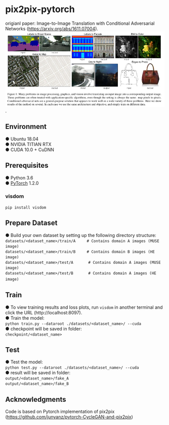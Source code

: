 # pix2pix-pytorch
origianl paper: Image-to-Image Translation with Conditional Adversarial Networks (https://arxiv.org/abs/1611.07004).  
![](https://github.com/Tonyhuiii/pix2pix-pytorch/blob/master/1.png).
## Environment
● Ubuntu 18.04  
● NVIDIA TITIAN RTX  
● CUDA 10.0 + CuDNN 
## Prerequisites
● Python 3.6  
● [PyTorch](https://pytorch.org/) 1.2.0 
### visdom
`pip install visdom`

## Prepare Dataset
● Build your own dataset by setting up the following directory structure:  
`datasets/<dataset_name>/train/A　　　# Contains domain A images (MUSE image)`  
`datasets/<dataset_name>/train/B　　　# Contains domain B images (HE image)`  
`datasets/<dataset_name>/test/A　　　　# Contains domain A images (MUSE image)`  
`datasets/<dataset_name>/test/B　　　　# Contains domain A images (HE image)`  　　
## Train
● To view training results and loss plots, run `visdom` in another terminal and click the URL (http://localhost:8097).  
● Train the model:     
`python train.py --dataroot ./datasets/<dataset_name>/ --cuda`  
● checkpoint will be saved in folder:  
`checkpoint/<dataset_name>`

## Test
● Test the model:   
`python test.py --dataroot ./datasets/<dataset_name>/ --cuda`  
● result will be saved in folder:    
`output/<dataset_name>/fake_A`  
`output/<dataset_name>/fake_B`

## Acknowledgments 
Code is based on Pytorch implementation of pix2pix
(https://github.com/junyanz/pytorch-CycleGAN-and-pix2pix)
